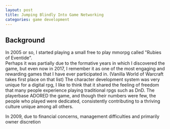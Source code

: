 ```yaml
---
layout: post
title: Jumping Blindly Into Game Networking
categories: game development
---
```

## Background

In 2005 or so, I started playing a small free to play mmorpg called "Rubies of Eventide".  
Perhaps it was partially due to the formative years in which I discovered the game, but even now in 2017, I remember it as one of the most engaging and rewarding games that I have ever participated in. (Vanilla World of Warcraft takes first place on that list)
The character development system was very unique for a digital rpg, I like to think that it shared the feeling of freedom that many people experience playing traditional rpgs such as DnD.
The playerbase ADORED the game, and though their numbers were few, the people who played were dedicated, consistently contributing to a thriving culture unique among all others.

In 2009, due to financial concerns, management difficulties and primarily owner discretion
